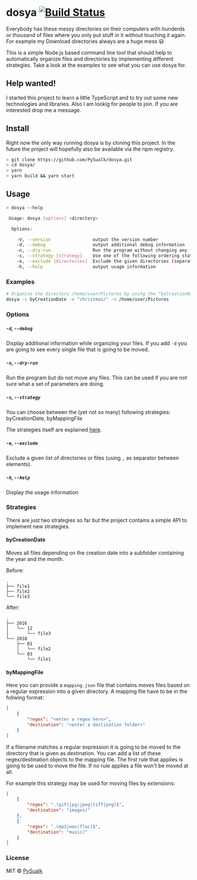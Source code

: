 # dosya [![Build Status](https://travis-ci.org/PySualk/dosya.svg?branch=master)](https://travis-ci.org/PySualk/dosya)

Everybody has these messy directories on their computers with hunderds or thousand of files where you only put stuff in it without touching it again. For example my Download directories always are a huge mess :smiley: 

This is a simple Node.js based command line tool that should help to automatically organize files and directories by implementing different strategies. Take a look at the examples to see what you can use dosya for.

## Help wanted!

I started this project to learn a little TypeScript and to try out some new technologies and libraries. Also I am lookig for people to join. If you are interested drop me a message.


## Install

Right now the only way running dosya is by cloning this project. In the future the project will hopefully also be available via the npm registry. 
```sh
> git clone https://github.com/PySualk/dosya.git
> cd dosya/
> yarn
> yarn build && yarn start
```

## Usage

```sh
> dosya --help

 Usage: dosya [options] <directory>

  Options:

    -V, --version                output the version number
    -d, --debug                  output additional debug information
    -n, --dry-run                Run the program without changing any files (combine with -d to show all changes that would be performed)
    -s, --strategy [strategy]    Use one of the following ordering stategies: nop, byCreationDate
    -e, --exclude [directories]  Exclude the given directories (separated by ',')
    -h, --help                   output usage information
```

### Examples

```sh
# Organize the directory /home/user/Pictures by using the "byCreationDate" strategy and exclude the "christmas/" folder
dosya -s byCreationDate -e "christmas/" -n /home/user/Pictures
```

### Options

##### `-d`, `--debug`

Display additional information while organizing your files. If you add `-d` you are going to see every single file that is going to be moved.

##### `-n`, `--dry-run`

Run the program but do not move any files. This can be used if you are not sure what a set of parameters are doing.

##### `-s`, `--strategy`

You can choose between the (yet not so many) following strategies: byCreationDate, byMappingFile

The strategies itself are explained [here](#strategies).

##### `-e`, `--exclude`

Exclude a given list of directories or files (using `,` as separator between elements). 

##### `-h`, `--help`

Display the usage information

### <a name="strategies"></a>Strategies

There are just two strategies so far but the project contains a simple API to implement new strategies.

#### byCreationDate

Moves all files depending on the creation date into a subfolder containing the year and the month.

Before:
```
.
├── file1
├── file2
└── file3
```
After:
```
.
├── 2016
│   └── 12
│       └── file3
└── 2018
    ├── 01
    │   └── file2
    └── 03
        └── file1
```

#### byMappingFile

Here you can provide a `mapping.json` file that contains moves files based on a regular expression into a given directory. A mapping file have to be in the follwing format:
```json
[
    {
        "regex": "<enter a regex here>",
        "destination": "<enter a destination folder>"
    }
]
```

If a filename matches a regular expression it is going to be moved to the directory that is given as destination. You can add a list of these regex/destination objects to the mapping file. The first rule that applies is going to be used to move the file. If no rule applies a file won't be moved at all.

For example this strategy may be used for moving files by extensions:
```json
[
    {
        "regex": ".(gif|jpg|jpeg|tiff|png)$",
        "destination": "images/"
    },
    {
        "regex": ".(mp3|wav|flac)$",
        "destination": "music/"
    }
]
```

### License

MIT © [PySualk](https://github.com/PySualk)
